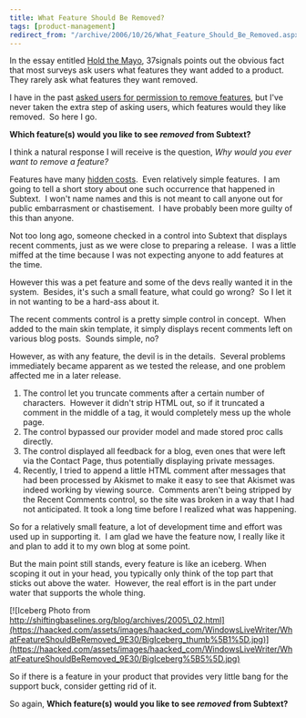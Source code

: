 ```yaml
---
title: What Feature Should Be Removed?
tags: [product-management]
redirect_from: "/archive/2006/10/26/What_Feature_Should_Be_Removed.aspx/"
---
```


In the essay entitled [Hold the
Mayo](http://gettingreal.37signals.com/ch05_Hold_the_Mayo.php#footer "Hold the Mayo"),
37signals points out the obvious fact that most surveys ask users what
features they want added to a product.  They rarely ask what features
they want removed.

I have in the past [asked users for permission to remove
features](https://haacked.com/archive/2006/09/16/A_Few_Questions_For_Subtext_Users.aspx "A Few Questions"),
but I've never taken the extra step of asking users, which features
would they like removed.  So here I go. 

**Which feature(s) would you like to see *removed* from Subtext?**

I think a natural response I will receive is the question, *Why would
you ever want to remove a feature?*

Features have many [hidden
costs](http://gettingreal.37signals.com/ch05_Hidden_Costs.php "Hidden Costs"). 
Even relatively simple features.  I am going to tell a short story about
one such occurrence that happened in Subtext.  I won't name names and
this is not meant to call anyone out for public embarrasment or
chastisement.  I have probably been more guilty of this than anyone.

Not too long ago, someone checked in a control into Subtext that
displays recent comments, just as we were close to preparing a release. 
I was a little miffed at the time because I was not expecting anyone to
add features at the time.

However this was a pet feature and some of the devs really wanted it in
the system.  Besides, it's such a small feature, what could go wrong? 
So I let it in not wanting to be a hard-ass about it.

The recent comments control is a pretty simple control in concept.  When
added to the main skin template, it simply displays recent comments left
on various blog posts.  Sounds simple, no?

However, as with any feature, the devil is in the details.  Several
problems immediately became apparent as we tested the release, and one
problem affected me in a later release.

1.  The control let you truncate comments after a certain number of
    characters.  However it didn't strip HTML out, so if it truncated a
    comment in the middle of a tag, it would completely mess up the
    whole page.
2.  The control bypassed our provider model and made stored proc calls
    directly.
3.  The control displayed all feedback for a blog, even ones that were
    left via the Contact Page, thus potentially displaying private
    messages.
4.  Recently, I tried to append a little HTML comment after messages
    that had been processed by Akismet to make it easy to see that
    Akismet was indeed working by viewing source.  Comments aren't being
    stripped by the Recent Comments control, so the site was broken in a
    way that I had not anticipated. It took a long time before I
    realized what was happening.

So for a relatively small feature, a lot of development time and effort
was used up in supporting it.  I am glad we have the feature now, I
really like it and plan to add it to my own blog at some point.

But the main point still stands, every feature is like an iceberg. When
scoping it out in your head, you typically only think of the top part
that sticks out above the water.  However, the real effort is in the
part under water that supports the whole thing.

[![Iceberg Photo from
http://shiftingbaselines.org/blog/archives/2005\_02.html](https://haacked.com/assets/images/haacked_com/WindowsLiveWriter/WhatFeatureShouldBeRemoved_9E30/BigIceberg_thumb%5B1%5D.jpg)](https://haacked.com/assets/images/haacked_com/WindowsLiveWriter/WhatFeatureShouldBeRemoved_9E30/BigIceberg%5B5%5D.jpg)

So if there is a feature in your product that provides very little bang
for the support buck, consider getting rid of it.

So again, **Which feature(s) would you like to see *removed* from
Subtext?**

